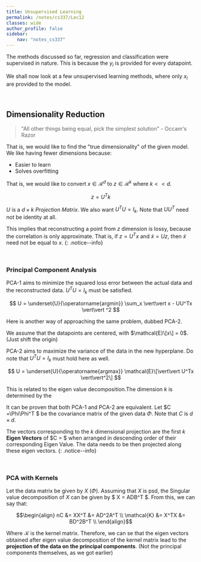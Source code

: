 ```yaml
---
title: Unsupervised Learning
permalink: /notes/cs337/Lec12
classes: wide
author_profile: false
sidebar:
    nav: "notes_cs337"
---
```

<script type="text/javascript" src="https://code.jquery.com/jquery-1.7.1.min.js"></script>

<script type="text/x-mathjax-config">
  MathJax.Hub.Config({
    tex2jax: {
      inlineMath: [ ['$','$'], ["\\(","\\)"] ],
      processEscapes: true
    }
  });
</script>
<script type="text/javascript" async src="https://cdnjs.cloudflare.com/ajax/libs/mathjax/2.7.5/latest.js?config=TeX-MML-AM_CHTML" async></script>

<!-- Notes begin from here -->

The methods discussed so far, regression and classification were supervised in nature. This is because the $y_i$ is provided for every datapoint.

We shall now look at a few unsupervised learning methods, where only $x_i$ are provided to the model.

&nbsp;

## Dimensionality Reduction

> "All other things being equal, pick the simplest solution" - Occam's Razor

That is, we would like to find the "true dimensionality" of the given model. We like having fewer dimensions because:

- Easier to learn
- Solves overfitting

That is, we would like to convert $x\in\mathcal{R}^d$ to $z\in\mathcal{R}^k$ where $k << d$.

$$ z = U^T k $$

$U$ is a $d\times k$ *Projection Matrix*. We also want $U^TU = I_k$. Note that $UU^T$ need not be identity at all.

This implies that reconstructing a point from $z$ dimension is lossy, because the correlation is only approximate. That is, if $z = U^Tx$ and $\tilde{x} = Uz$, then $\tilde{x}$ need not be equal to $x$.
{: .notice--info}

&nbsp;

### Principal Component Analysis

PCA-1 aims to minimize the squared loss error between the actual data and the reconstructed data. $U^TU = I_k$ must be satisfied.

$$ U = \underset{U}{\operatorname{argmin}} \sum_x \vert\vert x - UU^Tx \vert\vert ^2 $$

Here is another way of approaching the same problem, dubbed PCA-2.

We assume that the datapoints are centered, with $\mathcal{E}\[x\] = 0$. (Just shift the origin)

PCA-2 aims to maximize the variance of the data in the new hyperplane. Do note that $U^TU=I_k$ must hold here as well.

$$ U = \underset{U}{\operatorname{argmax}} \mathcal{E}\[\vert\vert U^Tx \vert\vert^2\] $$

This is related to the eigen value decomposition.The dimension $k$ is determined by the 

It can be proven that both PCA-1 and PCA-2 are equivalent. Let $C =\Phi\Phi^T $ be the covariance matrix of the given data $\Phi$. Note that $C$ is $d\times d$. 

The vectors corresponding to the $k$ dimensional projection are the first $k$ **Eigen Vectors** of $C = $ when arranged in descending order of their corresponding Eigen Value. The data needs to be then projected along these eigen vectors.
{: .notice--info}

&nbsp;

### PCA with Kernels

Let the data matrix be given by $X$ ($\Phi$). Assuming that $X$ is psd, the Singular value decomposition of $X$ can be given by $ X = ADB^T $. From this, we can say that:

$$\begin{align}
  nC &= XX^T &= AD^2A^T \\
  \mathcal{K} &= X^TX &= BD^2B^T \\
\end{align}$$ 

Where $\mathcal{K}$ is the kernel matrix. Therefore, we can se that the eigen vectors obtained after eigen value decomposition of the kernel matrix lead to the **projection of the data on the principal components**. (Not the principal components themselves, as we got earlier)